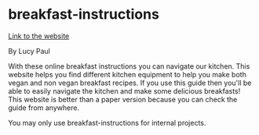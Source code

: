 # breakfast-instructions

[Link to the website](https://lucy1011995.github.io/breakfast-instructions/)

By Lucy Paul

With these online breakfast instructions you can navigate our kitchen.
This website helps you find different kitchen equipment to help
you make both vegan and non vegan breakfast recipes.
If you use this guide then you'll be able to easily navigate the
kitchen and make some delicious breakfasts!
This website is better than a paper version because you can check
the guide from anywhere.

You may only use breakfast-instructions for internal projects.
